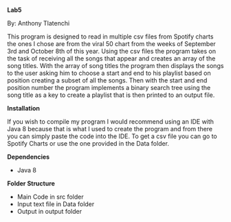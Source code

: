 **Lab5**

By: Anthony Tlatenchi

This program is designed to read in multiple csv files from Spotify charts the ones I chose are from the viral 50 chart from the weeks of September 3rd and October 8th of this year. Using the csv files the program takes on the task of receiving all the songs that appear and creates an array of the song titles. With the array of song titles the program then displays the songs to the user asking him to choose a start and end to his playlist based on position creating a subset of all the songs. Then with the start and end position number the program implements a binary search tree using the song title as a key to create a playlist that is then printed to an output file. 


**Installation**

If you wish to compile my program I would recommend using an IDE with Java 8 because that is what I used to create the program and from there you can simply paste the code into the IDE. To get a csv file you can go to Spotify Charts or use the one provided in the Data folder.

**Dependencies**

* Java 8

**Folder Structure**

* Main Code in src folder
* Input text file in Data folder
* Output in output folder

